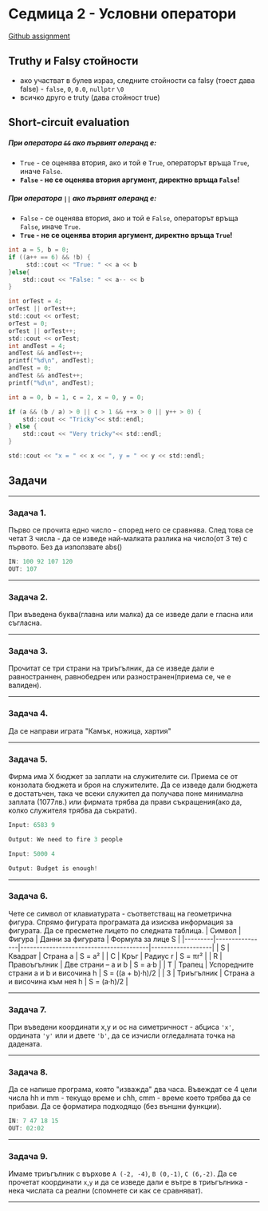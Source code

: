 # Седмица 2 - Условни оператори

[Github assignment](https://classroom.github.com/a/YuUe7d5v)

## Truthy и Falsy стойности

- ако участват в булев израз, следните стойности са falsy (тоест дава false) - `false`, `0`, `0.0`, `nullptr` `\0`
- всичко друго е truty (дава стойност true)

## Short-circuit evaluation

##### При оператора `&&` ако първият операнд е:

- `True` - се оценява втория, ако и той е `True`, операторът връща `True`, иначе `False`.
- **`False` - не се оценява втория аргумент, директно връща `False`!**

##### При оператора `||` ако първият операнд е:

- `False` - се оценява втория, ако и той е `False`, операторът връща `False`, иначе `True`.
- **`True` - не се оценява втория аргумент, директно връща `True`!**

```c
int a = 5, b = 0;
if ((а++ == 6) && !b) {
     std::cout << "True: " << a << b
}else{
    std::cout << "False: " << a-- << b
}
```

```c
int orTest = 4;
orTest || orTest++;
std::cout << orTest;
orTest = 0;
orTest || orTest++;
std::cout << orTest;
int andTest = 4;
andTest && andTest++;
printf("%d\n", andTest);
andTest = 0;
andTest && andTest++;
printf("%d\n", andTest);
```

```c
int a = 0, b = 1, c = 2, x = 0, y = 0;

if (a && (b / a) > 0 || c > 1 && ++x > 0 || y++ > 0) {
    std::cout << "Tricky"<< std::endl;
} else {
    std::cout << "Very tricky"<< std::endl;
}

std::cout << "x = " << x << ", y = " << y << std::endl;
```

## Задачи

---

### Задача 1.

Първо се прочита едно число - според него се сравнява. След това се четат 3 числа - да се изведе най-малката разлика на число(от 3 те) с първото. Без да използвате abs()

```c
IN: 100 92 107 120
OUT: 107
```

---

### Задача 2.

При въведена буква(главна или малка) да се изведе дали е гласна или съгласна.

---

### Задача 3.

Прочитат се три страни на триъгълник, да се изведе дали е равностраннен, равнобедрен или разностранен(приема се, че е валиден).

---

### Задача 4.

Да се направи играта "Камък, ножица, хартия"

---

### Задача 5.

Фирма има X бюджет за заплати на служителите си. Приема се от конзолата бюджета и броя на служителите. Да се изведе дали бюджета е достатъчен, така че всеки служител да получава поне минимална заплата (1077лв.) или фирмата трябва да прави съкращения(ако да, колко служителя трябва да съкрати).

```c
Input: 6583 9
```

```c
Output: We need to fire 3 people
```

```c
Input: 5000 4
```

```c
Output: Budget is enough!
```

---

### Задача 6.

Чете се символ от клавиатурата - съответстващ на геометрична фигура. Спрямо фигурата програмата да изисква информация за фигурата. Да се пресметне лицето по следната таблица.
| Символ | Фигура | Данни за фигурата | Формула за лице S |
|---------|----------------|----------------------------------------|-------------------|
| S | Квадрат | Страна a | S = a² |
| C | Кръг | Радиус r | S = πr² |
| R | Правоъгълник | Две страни – a и b | S = a·b |
| T | Трапец | Успоредните страни a и b и височина h | S = ((a + b)·h)/2 |
| 3 | Триъгълник | Страна a и височина към нея h | S = (a·h)/2 |

---

### Задача 7.

При въведени координати x,y и ос на симетричност - абциса `'x'`, ордината `'y'` или и двете `'b'`, да се изчисли огледалната точка на дадената.

---

### Задача 8.

Да се напише програма, която "изважда" два часа. Въвеждат се 4 цели числа hh и mm - текущо време и chh, cmm - време което трябва да се прибави. Да се форматира подходящо (без външни функции).

```c
IN: 7 47 18 15
OUT: 02:02
```

---

### Задача 9.

Имаме триъгълник с върхове `A (-2, -4)`, `B (0,-1)`, `C (6,-2)`. Да се прочетат координати `x`,`y` и да се изведе дали е вътре в триъгълника - нека числата са реални (спомнете си как се сравняват).

---
